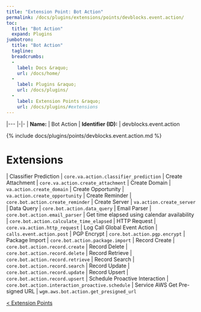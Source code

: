 ```yaml
---
title: "Extension Point: Bot Action"
permalink: /docs/plugins/extensions/points/devblocks.event.action/
toc:
  title: "Bot Action"
  expand: Plugins
jumbotron:
  title: "Bot Action"
  tagline: 
  breadcrumbs:
  -
    label: Docs &raquo;
    url: /docs/home/
  -
    label: Plugins &raquo;
    url: /docs/plugins/
  -
    label: Extension Points &raquo;
    url: /docs/plugins/#extensions
---
```


|---
|-|-
| **Name:** | Bot Action
| **Identifier (ID):** | devblocks.event.action

{% include docs/plugins/points/devblocks.event.action.md %}

# Extensions

| Classifier Prediction | `core.va.action.classifier_prediction`
| Create Attachment | `core.va.action.create_attachment`
| Create Domain | `va.action.create_domain`
| Create Opportunity | `va.action.create_opportunity`
| Create Reminder | `core.bot.action.create_reminder`
| Create Server | `va.action.create_server`
| Data Query | `core.bot.action.data_query`
| Email Parser | `core.bot.action.email_parser`
| Get time elapsed using calendar availability | `core.bot.action.calculate_time_elapsed`
| HTTP Request | `core.va.action.http_request`
| Log Call Global Event Action | `calls.event.action.post`
| PGP Encrypt | `core.bot.action.pgp.encrypt`
| Package Import | `core.bot.action.package.import`
| Record Create | `core.bot.action.record.create`
| Record Delete | `core.bot.action.record.delete`
| Record Retrieve | `core.bot.action.record.retrieve`
| Record Search | `core.bot.action.record.search`
| Record Update | `core.bot.action.record.update`
| Record Upsert | `core.bot.action.record.upsert`
| Schedule Proactive Interaction | `core.bot.action.interaction_proactive.schedule`
| Service AWS Get Pre-signed URL | `wgm.aws.bot.action.get_presigned_url`

<div class="section-nav">
	<div class="left">
		<a href="/docs/plugins/extensions/#extension-points" class="prev">&lt; Extension Points</a>
	</div>
	<div class="right align-right">
	</div>
</div>
<div class="clear"></div>